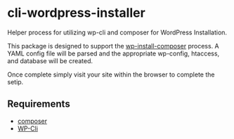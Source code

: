 cli-wordpress-installer
=======================

Helper process for utilizing wp-cli and composer for WordPress Installation.

This package is designed to support the [wp-install-composer](https://github.com/techguytom/wp-install-composer)
process. A YAML config file will be parsed and the appropriate wp-config, htaccess, and database will be created.

Once complete simply visit your site within the browser to complete the setip.


Requirements
------------
* [composer](http://getcomposer.org)
* [WP-Cli](http://wp-cli.org)

